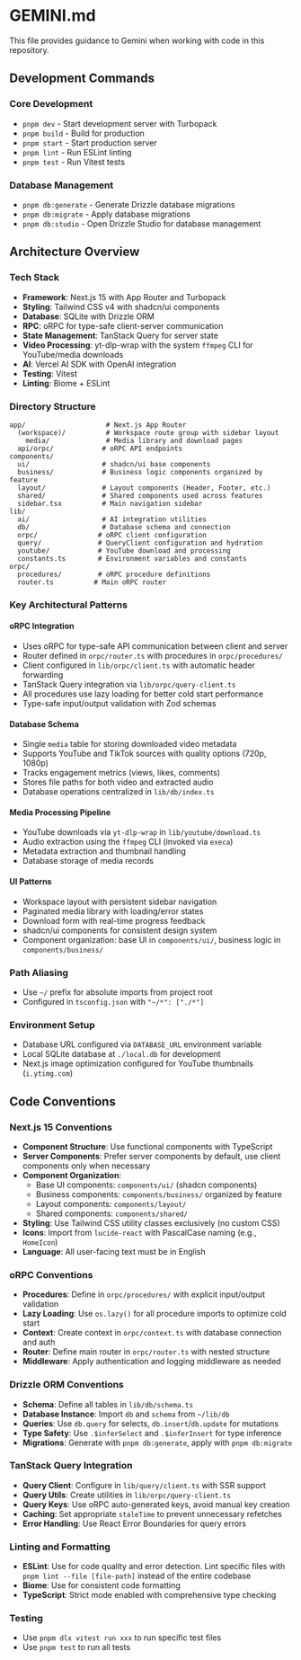 # GEMINI.md

This file provides guidance to Gemini when working with code in this repository.

## Development Commands

### Core Development
- `pnpm dev` - Start development server with Turbopack
- `pnpm build` - Build for production
- `pnpm start` - Start production server
- `pnpm lint` - Run ESLint linting
- `pnpm test` - Run Vitest tests

### Database Management
- `pnpm db:generate` - Generate Drizzle database migrations
- `pnpm db:migrate` - Apply database migrations
- `pnpm db:studio` - Open Drizzle Studio for database management

## Architecture Overview

### Tech Stack
- **Framework**: Next.js 15 with App Router and Turbopack
- **Styling**: Tailwind CSS v4 with shadcn/ui components
- **Database**: SQLite with Drizzle ORM
- **RPC**: oRPC for type-safe client-server communication
- **State Management**: TanStack Query for server state
- **Video Processing**: yt-dlp-wrap with the system `ffmpeg` CLI for YouTube/media downloads
- **AI**: Vercel AI SDK with OpenAI integration
- **Testing**: Vitest
- **Linting**: Biome + ESLint

### Directory Structure
```
app/                    # Next.js App Router
  (workspace)/          # Workspace route group with sidebar layout
    media/              # Media library and download pages
  api/orpc/            # oRPC API endpoints
components/
  ui/                  # shadcn/ui base components
  business/            # Business logic components organized by feature
  layout/              # Layout components (Header, Footer, etc.)
  shared/              # Shared components used across features
  sidebar.tsx          # Main navigation sidebar
lib/
  ai/                  # AI integration utilities
  db/                  # Database schema and connection
  orpc/               # oRPC client configuration
  query/              # QueryClient configuration and hydration
  youtube/            # YouTube download and processing
  constants.ts        # Environment variables and constants
orpc/
  procedures/         # oRPC procedure definitions
  router.ts          # Main oRPC router
```

### Key Architectural Patterns

#### oRPC Integration
- Uses oRPC for type-safe API communication between client and server
- Router defined in `orpc/router.ts` with procedures in `orpc/procedures/`
- Client configured in `lib/orpc/client.ts` with automatic header forwarding
- TanStack Query integration via `lib/orpc/query-client.ts`
- All procedures use lazy loading for better cold start performance
- Type-safe input/output validation with Zod schemas

#### Database Schema
- Single `media` table for storing downloaded video metadata
- Supports YouTube and TikTok sources with quality options (720p, 1080p)
- Tracks engagement metrics (views, likes, comments)
- Stores file paths for both video and extracted audio
- Database operations centralized in `lib/db/index.ts`

#### Media Processing Pipeline
- YouTube downloads via `yt-dlp-wrap` in `lib/youtube/download.ts`
- Audio extraction using the `ffmpeg` CLI (invoked via `execa`)
- Metadata extraction and thumbnail handling
- Database storage of media records

#### UI Patterns
- Workspace layout with persistent sidebar navigation
- Paginated media library with loading/error states
- Download form with real-time progress feedback
- shadcn/ui components for consistent design system
- Component organization: base UI in `components/ui/`, business logic in `components/business/`

### Path Aliasing
- Use `~/` prefix for absolute imports from project root
- Configured in `tsconfig.json` with `"~/*": ["./*"]`

### Environment Setup
- Database URL configured via `DATABASE_URL` environment variable
- Local SQLite database at `./local.db` for development
- Next.js image optimization configured for YouTube thumbnails (`i.ytimg.com`)

## Code Conventions

### Next.js 15 Conventions
- **Component Structure**: Use functional components with TypeScript
- **Server Components**: Prefer server components by default, use client components only when necessary
- **Component Organization**:
  - Base UI components: `components/ui/` (shadcn components)
  - Business components: `components/business/` organized by feature
  - Layout components: `components/layout/`
  - Shared components: `components/shared/`
- **Styling**: Use Tailwind CSS utility classes exclusively (no custom CSS)
- **Icons**: Import from `lucide-react` with PascalCase naming (e.g., `HomeIcon`)
- **Language**: All user-facing text must be in English

### oRPC Conventions
- **Procedures**: Define in `orpc/procedures/` with explicit input/output validation
- **Lazy Loading**: Use `os.lazy()` for all procedure imports to optimize cold start
- **Context**: Create context in `orpc/context.ts` with database connection and auth
- **Router**: Define main router in `orpc/router.ts` with nested structure
- **Middleware**: Apply authentication and logging middleware as needed

### Drizzle ORM Conventions
- **Schema**: Define all tables in `lib/db/schema.ts`
- **Database Instance**: Import `db` and `schema` from `~/lib/db`
- **Queries**: Use `db.query` for selects, `db.insert`/`db.update` for mutations
- **Type Safety**: Use `.$inferSelect` and `.$inferInsert` for type inference
- **Migrations**: Generate with `pnpm db:generate`, apply with `pnpm db:migrate`

### TanStack Query Integration
- **Query Client**: Configure in `lib/query/client.ts` with SSR support
- **Query Utils**: Create utilities in `lib/orpc/query-client.ts`
- **Query Keys**: Use oRPC auto-generated keys, avoid manual key creation
- **Caching**: Set appropriate `staleTime` to prevent unnecessary refetches
- **Error Handling**: Use React Error Boundaries for query errors

### Linting and Formatting
- **ESLint**: Use for code quality and error detection. Lint specific files with `pnpm lint --file [file-path]` instead of the entire codebase
- **Biome**: Use for consistent code formatting
- **TypeScript**: Strict mode enabled with comprehensive type checking

### Testing
- Use `pnpm dlx vitest run xxx` to run specific test files
- Use `pnpm test` to run all tests
